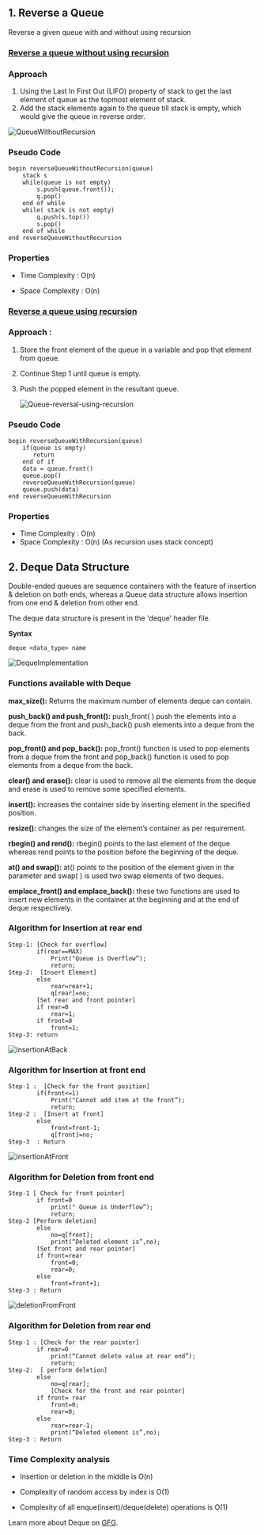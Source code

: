 ## 1. Reverse a Queue

Reverse a given queue with and without using recursion

### [Reverse a queue without using recursion](https://www.geeksforgeeks.org/reversing-a-queue/)

### Approach

1. Using the Last In First Out (LIFO) property of stack to get the last element of queue as the topmost element of stack.
2. Add the stack elements again to the queue till stack is empty, which would give the queue in reverse order.

<!-- image to help better explain the concept -->

![QueueWithoutRecursion](https://user-images.githubusercontent.com/58851969/156617495-66c5bcc1-8c21-4e9e-ab51-a28896166338.png)

<!-- citation : [Here](https://www.codespeedy.com/reverse-a-queue-in-python/)  -->

### Pseudo Code

```
begin reverseQueueWithoutRecursion(queue)
    stack s
    while(queue is not empty)
        s.push(queue.front());
        q.pop()
    end of while
    while( stack is not empty)
        q.push(s.top())
        s.pop()
    end of while
end reverseQueueWithoutRecursion
```

### Properties

- Time Complexity : O(n)

- Space Complexity : O(n)

### [Reverse a queue using recursion](https://www.geeksforgeeks.org/reversing-queue-using-recursion/)

### Approach :

1. Store the front element of the queue in a variable and pop that element from queue.
2. Continue Step 1 until queue is empty.
3. Push the popped element in the resultant queue.

   <!-- image to help better explain the concept -->

   ![Queue-reversal-using-recursion](https://user-images.githubusercontent.com/58851969/156620794-d21157e6-54a3-46ed-b9c6-e5c354bee35e.jpg)
   <!-- citation : [Here](https://www.geeksforgeeks.org/reversing-queue-using-recursion/)  -->

### Pseudo Code

```
begin reverseQueueWithRecursion(queue)
    if(queue is empty)
       return
    end of if
    data = queue.front()
    queue.pop()
    reverseQueueWithRecursion(queue)
    queue.push(data)
end reverseQueueWithRecursion
```

### Properties

- Time Complexity : O(n)
- Space Complexity : O(n) (As recursion uses stack concept)

## 2. Deque Data Structure

Double-ended queues are sequence containers with the feature of insertion & deletion on both ends, whereas a Queue data structure allows insertion from one end & deletion from other end.

The deque data structure is present in the 'deque' header file.

**Syntax**

```
deque <data_type> name
```

![DequeImplementation](https://media.geeksforgeeks.org/wp-content/uploads/anod.png)

### Functions available with Deque

**max_size():** Returns the maximum number of elements deque can contain.

**push_back() and push_front():** push_front( ) push the elements into a deque from the front and push_back() push elements into a deque from the back.

**pop_front() and pop_back():** pop_front() function is used to pop elements from a deque from the front and pop_back() function is used to pop elements from a deque from the back.

**clear() and erase():** clear is used to remove all the elements from the deque and erase is used to remove some specified elements.

**insert():** increases the container side by inserting element in the specified position.

**resize():** changes the size of the element’s container as per requirement.

**rbegin() and rend():** rbegin() points to the last element of the deque whereas rend points to the position before the beginning of the deque.

**at() and swap():** at() points to the position of the element given in the parameter and swap( ) is used two swap elements of two deques.

**emplace_front() and emplace_back():** these two functions are used to insert new elements in the container at the beginning and at the end of deque respectively.

### Algorithm for Insertion at rear end

```
Step-1: [Check for overflow]
		if(rear==MAX)
			Print("Queue is Overflow”);
			return;
Step-2:  [Insert Element]
		else
			rear=rear+1;
			q[rear]=no;
		[Set rear and front pointer]
		if rear=0
			rear=1;
		if front=0
			front=1;
Step-3: return
```

![insertionAtBack](https://iq.opengenus.org/content/images/2018/05/push_back.png)

### Algorithm for Insertion at front end

```
Step-1 :  [Check for the front position]
		if(front<=1)
			Print("Cannot add item at the front”);
			return;
Step-2 :  [Insert at front]
		else
			front=front-1;
			q[front]=no;
Step-3  : Return
```

![insertionAtFront](https://iq.opengenus.org/content/images/2018/05/push_front-1.png)

### Algorithm for Deletion from front end

```
Step-1 [ Check for front pointer]
		if front=0
			print(" Queue is Underflow”);
			return;
Step-2 [Perform deletion]
		else
			no=q[front];
			print(“Deleted element is”,no);
		[Set front and rear pointer]
		if front=rear
			front=0;
			rear=0;
		else
			front=front+1;
Step-3 : Return
```

![deletionFromFront](https://iq.opengenus.org/content/images/2018/05/pop_front-1.png)

### Algorithm for Deletion from rear end

```
Step-1 : [Check for the rear pointer]
		if rear=0
			print(“Cannot delete value at rear end”);
			return;
Step-2:  [ perform deletion]
		else
			no=q[rear];
			[Check for the front and rear pointer]
		if front= rear
			front=0;
			rear=0;
		else
			rear=rear-1;
			print(“Deleted element is”,no);
Step-3 : Return
```

### Time Complexity analysis

- Insertion or deletion in the middle is O(n)

- Complexity of random access by index is O(1)

- Complexity of all enque(insert)/deque(delete) operations is O(1)

Learn more about Deque on [GFG](https://www.geeksforgeeks.org/deque-cpp-stl/).
